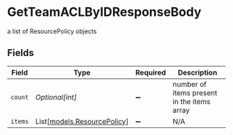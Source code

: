 # GetTeamACLByIDResponseBody

a list of ResourcePolicy objects


## Fields

| Field                                                      | Type                                                       | Required                                                   | Description                                                |
| ---------------------------------------------------------- | ---------------------------------------------------------- | ---------------------------------------------------------- | ---------------------------------------------------------- |
| `count`                                                    | *Optional[int]*                                            | :heavy_minus_sign:                                         | number of items present in the items array                 |
| `items`                                                    | List[[models.ResourcePolicy](../models/resourcepolicy.md)] | :heavy_minus_sign:                                         | N/A                                                        |